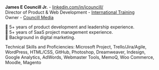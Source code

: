 <b>James E Councill Jr.</b> - <a href="https://www.linkedin.com/in/jcouncill/" target="_blank">linkedin.com/in/jcouncill/</a><br>
Director of Product &amp; Web Development - <a href="https://tdisdi.com/" target="_blank">International Training</a><br>
Owner - <a href="https://councillmedia.com/" target="_blank">Councill Media</a>

🌟 5+ years of product development and leadership experience.<br>
🌟 5+ years of SaaS project management experience.<br>
🌟 Background in digital marketing.

Technical Skills and Proficiencies: Microsoft Project, Trello/Jira/Agile, WordPress, HTML/CSS, GitHub, Photoshop, Dreamweaver, Indesign, Google Analytics, AdWords, Webmaster Tools, MemoQ, Woo Commerce, Moodle, Magento

<!---
jc54629/jc54629 is a ✨ special ✨ repository because its `README.md` (this file) appears on your GitHub profile.
You can click the Preview link to take a look at your changes.
--->
